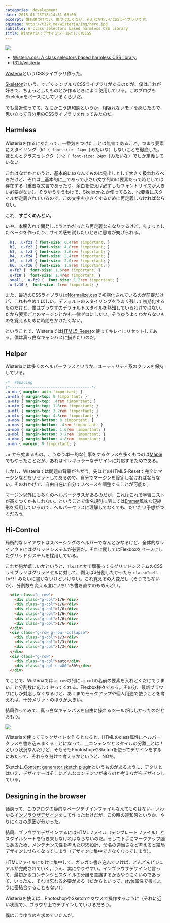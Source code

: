 ```yaml
---
categories: development
date: 2015-01-28T18:14:51-08:00
excerpt: 誰も傷つけない、傷つけたくない、そんなかわいいCSSライブラリです。
ogimage: http://t32k.me/wisteria/img/hero.jpg
subtitle: A class selectors based harmless CSS library
title: Wisteria：デザインツールとしてのCSS
---
```


![](http://t32k.me/wisteria/img/hero.jpg)

+ [Wisteria.css: A class selectors based harmless CSS library.](http://t32k.me/wisteria/)
+ [t32k/wisteria](https://github.com/t32k/wisteria)

[Wisteria](http://t32k.me/wisteria/)というCSSライブラリ作った。

[Skeleton](http://getskeleton.com/)という、すごくシンプルなCSSライブラリがあるのだが、僕はこれが好きで、ちょっとしたものとか作るときによく使用している。このブログもSkeletonをベースにしているくらいだ。

でも最近使ってて、なにかこう違和感というか、相容れないモノを感じたので、思い立って自分用のCSSライブラリを作ってみたのだ。


## Harmless

Wisteriaを作るにあたって、一番気をつけたことは無害であること。つまり要素にスタイリング（`h2 { font-size: 24px }`みたいな）しないことを徹底した。ほとんとクラスセレクタ（`.h2 { font-size: 24px }`みたいな）でしか定義していない。

これはなぜかというと、基本的に`h2`なんてものは見出しとして大きく扱われるべきだけど、それは__基本的に__であって小さい文字列の`h2`要素だって時としては存在する（重要な文言であったり、余白を使えば必ずしもフォントサイズが大きい必要がない）。そうゆうゆうわけで、Skeletonとか使ってると、`h2`要素にスタイルが定義されているので、この文字を小さくするために再定義しなければならない。

これ、__すごくめんどい__。

いや、本腰入れて開発しようとかだったら再定義なんなりするけど、ちょっとしたページを作ったり、サイズ感を試したいときに思考が妨げられる。


```css
 .h1, .u-fz1 { font-size: 6.4rem !important; }
 .h2, .u-fz2 { font-size: 4.8rem !important; }
 .h3, .u-fz3 { font-size: 3.6rem !important; }
 .h4, .u-fz4 { font-size: 2.4rem !important; }
 .h5, .u-fz5 { font-size: 2.0rem !important; }
 .h6, .u-fz6 { font-size: 1.8rem !important; } 
 .u-fz7 {  font-size: 1.6rem !important; } 
 .u-fz8 {  font-size: 1.4rem !important; }
 .small, .u-fz9 {  font-size: 1.2rem !important; }
 .u-fz10 {  font-size: 1rem !important; }
```

また、最近のCSSライブラリは[Normalize.css](http://necolas.github.io/normalize.css/)で初期化されているのが前提だけど、これもやめてほしい。デフォルトのスタイリングをうまく残して初期化するものだけど、僕はブラウザのデフォルトスタイルを熟知しているわけではない。だから要素ごとのマージンとかも一律ゼロにしたい。そうゆうよくわからないものを覚えるために時間をかけたくない。

ということで、Wisteriaでは[HTML5-Reset](https://github.com/murtaugh/HTML5-Reset)を使ってキレイにリセットしてある。僕は真っ白なキャンバスに描きたいのだ。


## Helper

Wisteriaには多くのヘルパークラスというか、ユーティリティ系のクラスを保持している。

```css
/*	#Spacing
\*------------------------------------*/
.u-ma { margin: auto !important; }
.u-mtn { margin-top: 0 !important; }
.u-mts { margin-top: .4rem !important; }
.u-mtm { margin-top: 1.6rem !important; }
.u-mtl { margin-top: 3.2rem !important; }
.u-mtx { margin-top: 4.8rem !important; }
.u-mbn { margin-bottom: 0 !important; }
.u-mbs { margin-bottom: .4rem !important; }
.u-mbm { margin-bottom: 1.6rem !important; }
.u-mbl { margin-bottom: 3.2rem !important; }
.u-mbx { margin-bottom: 4.8rem !important; }
.u-mn { margin: 0 !important; }
```

`.u-`から始まるもの。こうゆう単一的な仕事をするクラスを多くもつのは[Maple](https://github.com/t32k/maple)でもやったことだが、あれはイレギュラーなデザインに対応するためである。

しかし、Wisteriaでは問題の背景がちがう。先ほどのHTML5-Resetで完全にマージンなどもリセットしてあるので、自分でマージンを設定しなければならない。そのおかげで、自由自在に自分でスペースを調整することが可能だ。

マージン以外にも多くのヘルパークラスがあるのだが、これはこれで学習コストが高くつくかもしれない。ということで命名規則に関しては[Emmet](http://docs.emmet.io/cheat-sheet/)風味な短縮形を採用しているので、ヘルパークラスに理解してなくても、だいたい予想がつくだろう。

## Hi-Control

局所的なレイアウトはスペーシングのヘルパーでなんとかなるけど、全体的なレイアウトにはグリッドシステムが必要だ。それに関してはFlexboxをベースにしたグリッドシステムを採用している。

これが何が嬉しいかというと、`float`とかで頑張ってるグリッドシステムのCSSライブラリはグリッドセルに対して、例えば3分割したかったら `class="cell-1of3"` みたいに書かないけどいけない。これ覚えるの大変だし（そうでもないか）、分割数を変える度にいちいち書き直すのもめんどい。

```html
  <div class="g-row">
    <div class="g-col">1/6</div>
    <div class="g-col">1/6</div>
    <div class="g-col">1/6</div>
    <div class="g-col">1/6</div>
    <div class="g-col">1/6</div>
    <div class="g-col">1/6</div>
  </div>
  <div class="g-row g-row--collapse">
    <div class="g-col">1/3</div>
    <div class="g-col">1/3</div>
    <div class="g-col">1/3</div>
  </div>
  <div class="g-row">
    <div class="g-col">auto</div>
    <div class="g-col u-w80">80%</div>
  </div>
```
てことで、Wisteriaでは`.g-row`の列に`.g-col`の名前の要素を入れとくだけでうまいこと分割数に応じてやってくれる。Flexbox様々である。その分、最新ブラウザにしか対応しなくなるけど、あくまでモックアップや個人用途で使うことを考えれば、十分メリットのほうが大きい。

結局作ってみて、真っ白なキャンバスを自由に操れるツールがほしかったのだとおもう。

[![](/mol/images/2015/0128-00.jpg)](http://alistapart.com/article/understandingprogressiveenhancement)

Wisteriaを使ってモックサイトを作るとなると、HTMLのclass属性にヘルパークラスを書き込みまくることになって、__コンテンツとスタイルの分離__とは！という状況なんだけど、そもそもPhotoshopやSketchを使ってデザインをするにあたって、それらを分けて考えるかというと、NOだ。

Sketchに[Content generator sketch plugin](https://github.com/timuric/Content-generator-sketch-plugin)というものがあるように、アタリとはいえ、デザイナーはそこにどんなコンテンツが来るのか考えながらデザインしている。

## Designing in the browser
 
話戻って、このブログの静的なページデザインファイルなんてものはない、いわゆる[インブラウザデザイン](http://css.studiomohawk.com/in-browser-design/2011/04/16/designing_in_browser/)をして作ったわけだが、この時の違和感というか、やりにくさの原因が分かった。

結局、ブラウザでデザインするにはHTMLファイル（テンプレートファイル）とスタイルシートを行き来しなければならないのだ。そして下手にマークアップ脳もあるため、メンテナンス性を考えたCSS設計、命名の適当さなど考えると結局デザインしづらくなってしまう（デザインに集中できなくなってしまう）。

HTMLファイルにだけに集中して、ガシガシ書き込んでいけば、どんどんビジュアルが完成されていく。うん、実にやりやすい。インブラウザデザインと言って、最初からコンテンツとスタイルの分離を意識するからやりにくいのであって、いったん、それは忘れる必要がある（だからといって、style属性で書くように密結合することもない）。

Wisteriaを使えば、PhotoshopやSketchでマウスで操作するように（それに近い状態で）、ブラウザ上でデザインしていけるだろう。

僕はこうゆうのを求めていたんだ。




